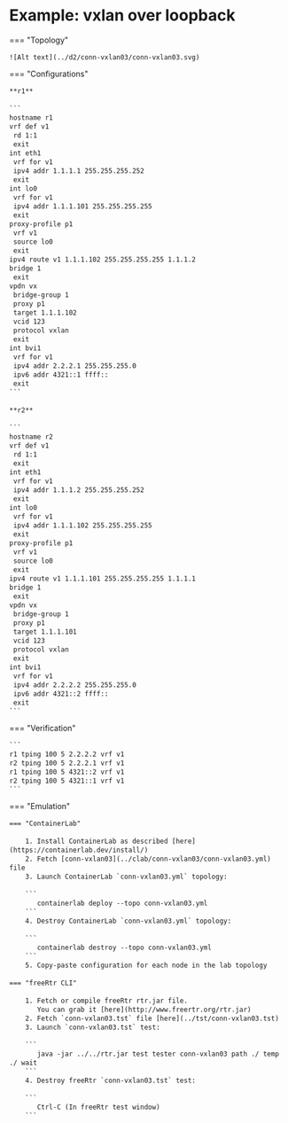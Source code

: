 # Example: vxlan over loopback

=== "Topology"

    ![Alt text](../d2/conn-vxlan03/conn-vxlan03.svg)

=== "Configurations"

    **r1**

    ```
    hostname r1
    vrf def v1
     rd 1:1
     exit
    int eth1
     vrf for v1
     ipv4 addr 1.1.1.1 255.255.255.252
     exit
    int lo0
     vrf for v1
     ipv4 addr 1.1.1.101 255.255.255.255
     exit
    proxy-profile p1
     vrf v1
     source lo0
     exit
    ipv4 route v1 1.1.1.102 255.255.255.255 1.1.1.2
    bridge 1
     exit
    vpdn vx
     bridge-group 1
     proxy p1
     target 1.1.1.102
     vcid 123
     protocol vxlan
     exit
    int bvi1
     vrf for v1
     ipv4 addr 2.2.2.1 255.255.255.0
     ipv6 addr 4321::1 ffff::
     exit
    ```

    **r2**

    ```
    hostname r2
    vrf def v1
     rd 1:1
     exit
    int eth1
     vrf for v1
     ipv4 addr 1.1.1.2 255.255.255.252
     exit
    int lo0
     vrf for v1
     ipv4 addr 1.1.1.102 255.255.255.255
     exit
    proxy-profile p1
     vrf v1
     source lo0
     exit
    ipv4 route v1 1.1.1.101 255.255.255.255 1.1.1.1
    bridge 1
     exit
    vpdn vx
     bridge-group 1
     proxy p1
     target 1.1.1.101
     vcid 123
     protocol vxlan
     exit
    int bvi1
     vrf for v1
     ipv4 addr 2.2.2.2 255.255.255.0
     ipv6 addr 4321::2 ffff::
     exit
    ```

=== "Verification"

    ```
    r1 tping 100 5 2.2.2.2 vrf v1
    r2 tping 100 5 2.2.2.1 vrf v1
    r1 tping 100 5 4321::2 vrf v1
    r2 tping 100 5 4321::1 vrf v1
    ```

=== "Emulation"

    === "ContainerLab"

        1. Install ContainerLab as described [here](https://containerlab.dev/install/)  
        2. Fetch [conn-vxlan03](../clab/conn-vxlan03/conn-vxlan03.yml) file  
        3. Launch ContainerLab `conn-vxlan03.yml` topology:  

        ```
           containerlab deploy --topo conn-vxlan03.yml  
        ```
        4. Destroy ContainerLab `conn-vxlan03.yml` topology:  

        ```
           containerlab destroy --topo conn-vxlan03.yml  
        ```
        5. Copy-paste configuration for each node in the lab topology

    === "freeRtr CLI"

        1. Fetch or compile freeRtr rtr.jar file.  
           You can grab it [here](http://www.freertr.org/rtr.jar)  
        2. Fetch `conn-vxlan03.tst` file [here](../tst/conn-vxlan03.tst)  
        3. Launch `conn-vxlan03.tst` test:  

        ```
           java -jar ../../rtr.jar test tester conn-vxlan03 path ./ temp ./ wait
        ```
        4. Destroy freeRtr `conn-vxlan03.tst` test:  

        ```
           Ctrl-C (In freeRtr test window)
        ```

